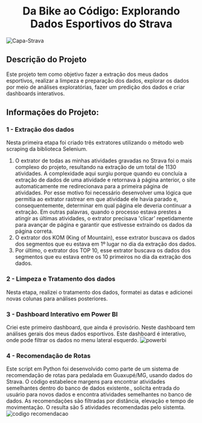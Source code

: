 ### <h1 align="center"> Da Bike ao Código: Explorando Dados Esportivos do Strava </h1>


![Capa-Strava](https://github.com/bonfimdoprado/STRAVA/assets/119675645/80aed326-3649-4be8-8b40-8dfb72124462)


## Descrição do Projeto </h1>
Este projeto tem como objetivo fazer a extração dos meus dados esportivos, realizar a limpeza e preparação dos dados, explorar os dados por meio de análises exploratórias, fazer um predição dos dados e criar dashboards interativos.

## Informações do Projeto:

### 1 - Extração dos dados
Nesta primeira etapa foi criado três extratores utilizando o método  web scraping da biblioteca Selenium.
  1. O extrator de todas as minhas atividades gravadas no Strava foi o mais complexo do projeto, resultando na extração de um total de 1130 atividades. A complexidade aqui surgiu porque quando eu concluía a extração de dados de uma atividade e retornava à página anterior, o site automaticamente me redirecionava para a primeira página de atividades. Por esse motivo foi necessário desenvolver uma lógica que permitia ao extrator rastrear em que atividade ele havia parado e, consequentemente, determinar em qual página ele deveria continuar a extração. Em outras palavras, quando o processo estava prestes a atingir as últimas atividades, o extrator precisava 'clicar' repetidamente para avançar de página e garantir que estivesse extraindo os dados da página correta.
  2. O extrator dos KOM (King of Mountain), esse extrator buscava os dados dos segmentos que eu estava em 1º lugar no dia da extração dos dados.
  3. Por último, o extrator dos TOP 10, esse extrator buscava os dados dos segmentos que eu estava entre os 10 primeiros no dia da extração dos dados.

### 2 - Limpeza e Tratamento dos dados
Nesta etapa, realizei o tratamento dos dados, formatei as datas e adicionei novas colunas para análises posteriores.

### 3 - Dashboard Interativo em Power BI
Criei este primeiro dashboard, que ainda é provisório. Neste dashboard tem análises gerais dos meus dados esportivos. Este dashboard é interativo, onde pode filtrar os dados no menu lateral esquerdo.
![powerbi](https://github.com/bonfimdoprado/Projeto-Strava/assets/119675645/08ae8bbf-f632-40f4-a2c3-aa797b0ccc8d)


### 4 - Recomendação de Rotas
Este script em Python foi desenvolvido como parte de um sistema de recomendação de rotas para pedalada em Guaxupé/MG, usando dados do Strava. O código estabelece margens para encontrar atividades semelhantes dentro do banco de dados existente.,  solicita entrada do usuário para novos dados e encontra atividades semelhantes no banco de dados. As recomendações são filtradas por distância, elevação e tempo de movimentação. O resulta são 5 atividades recomendadas pelo sistemta.
![codigo recomendacao](https://github.com/bonfimdoprado/Projeto-Strava/assets/119675645/473fd7db-5d53-4739-8974-4d4c48495a92)






